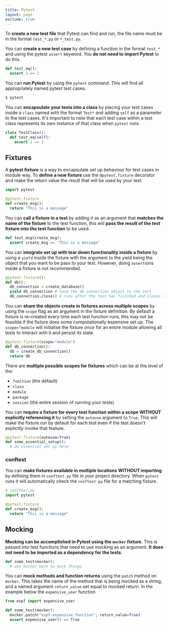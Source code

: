 ```yaml
---
title: Pytest
layout: page
exclude: true
---
```


To **create a new test file** that Pytest can find and run, the file name must be in the format `test_*.py` or `*_test.py`.

You can **create a new test case** by defining a function in the format `test_*` and using the pytest `assert` keyword. You **do not need to import Pytest** to do this.
```py
def test_eq():
  assert 1 == 1
```

You can **run Pytest** by using the `pytest` command. This will find all appropriately named pytest test cases.
```bash
$ pytest
```

You can **encapsulate your tests into a class** by placing your test cases inside a `class` named with the format `Test*` and adding `self` as a parameter to the test cases. It's important to note that each test case within a test class represents its own instance of that class when `pytest` runs.
```py
class TestClass():
  def test_eq(self):
    assert 1 == 1
```

## Fixtures

A **pytest fixture** is a way to encapsulate set up behaviour for test cases in module way. To **define a new fixture** use the `@pytest.fixture` decorator and make the return value the result that will be used by your test.
```py
import pytest

@pytest.fixture
def create_msg():
  return "This is a message"
```

You can **call a fixture in a test** by adding it as an argument that **matches the name of the fixture** to the test function, this will **pass the result of the test fixture into the test function** to be used.
```py
def test_msg(create_msg):
  assert create_msg == "This is a message"
```

You can **integrate set up with tear down functionality inside a fixture** by using a `yield` inside the fixture with the argument to the yield being the object that you want to be pass to your test. However, doing `assert`ions inside a fixture is not recommended.
```py
@pytest.fixture():
def db():
  db_connection = create_database()
  yield db_connection # send the db connection object to the test
  db_connection.close() # runs after the test has finished and closes the connection
```

You can **share the objects create in fixtures across multiple scopes** by using the `scope` flag as an argument in the fixture definition. By default a fixture is re-created every time each test function runs, this may not be feasible if the fixture does some computationally expensive set up. The `scope="module` will initialise the fixture *once* for an entire module allowing all tests to interact with it and persist its state.
```py
@pytest.fixture(scope="module")
def db_connection():
  db = create_db_connection()
  return db
```

There are **multiple possible scopes for fixtures** which can be at the level of the:
- `function` (the default)
- `class`
- `module`
- `package`
- `session` (the entire session of running your tests)

You can **require a fixture for every test function within a scope WITHOUT explicitly referencing it** by setting the `autouse` argument to `True`. This will make the fixture run by default for each test even if the test doesn't explicitly invoke that feature.
```py
@pytest.fixture(autouse=True)
def some_essential_setup():
  # do essential set up here
```

### conftest

You can **make fixtures available in multiple locations WITHOUT importing** by defining them in `conftest.py` file in your project directory. When `pytest` runs it will automatically check the `conftest.py` file for a matching fixture.
```py
# conftest.py
import pytest

@pytest.fixture
def create_msg():
  return "This is a message" 
```

## Mocking

**Mocking can be accomplished in Pytest using the `mocker` fixture**. This is passed into test functions that need to use mocking as an argument. **It does not need to be imported as a dependency for the tests**.
```py
def some_test(mocker):
  # use mocker here to mock things
```

You can **mock methods and function returns** using the `patch` method on `mocker`. This takes the name of the method that is being mocked as a string, and a named argument `return_value` set equal to mocked return. In the example below the `expensive_user` function
```py
from expf import expensive_user

def some_test(mocker):
  mocker.patch("expf.expensive_function", return_value=True)
  assert expensive_user() == True
```



<!--stackedit_data:
eyJoaXN0b3J5IjpbLTE0MDk1OTcxNDcsLTE1OTg5MTM1MDEsMj
A4MDY0MzAyNSwxMDMzMDU3NTg3LC0xNjgyODI4OTc0LC0yMDA5
NjQ2MDkzLC0xNjIyNTkwMjg3LDE5MDExODc3NDUsLTg5MzQ3NT
EyMCwxNDQ3MTg1MTI2LDcwODcwMzk4OCwxOTA2OTM1NTY3LDc2
MjkzMzM3MCwyNjI4NTc1ODFdfQ==
-->